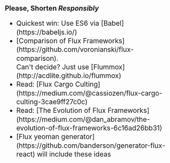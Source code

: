 ## Please, Shorten <em class="highlight">Responsibly</em>

<ul style="font-size: 1.5em; line-height: 1.3em;" class="fragment">
    <li>
        Quickest win: Use ES6 via [Babel](https://babeljs.io/)
    </li>
    <li>
        [Comparison of Flux Frameworks](https://github.com/voronianski/flux-comparison).<br>Can't decide? Just use [Flummox](http://acdlite.github.io/flummox)
    </li>
    <li>
        Read: [Flux Cargo Culting](https://medium.com/@cassiozen/flux-cargo-culting-3cae9ff27c0c)
    </li>
    <li>
        Read: [The Evolution of Flux Frameworks](https://medium.com/@dan_abramov/the-evolution-of-flux-frameworks-6c16ad26bb31)
    </li>
    <li>
        [Flux yeoman generator](https://github.com/banderson/generator-flux-react) will include these ideas
    </li>
</ul>
